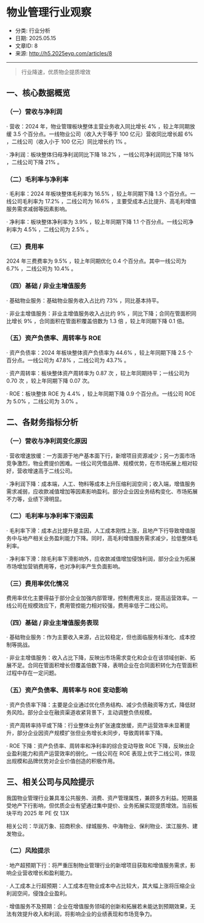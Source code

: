 # 物业管理行业观察
- 分类: 行业分析
- 日期: 2025.05.15
- 文章ID: 8
- 来源: http://h5.2025eyp.com/articles/8

---

> 行业降速，优质物企提质增效

## 一、核心数据概览

### （一）营收与净利润

· 营收：2024 年，物业管理板块整体主营业务收入同比增长 4% ，较上年同期放缓 3.5 个百分点。一线物业公司（收入大于等于 100 亿元）营收同比增长超 6% ，二线公司（收入小于 100 亿元）同比增长约 1% 。

· 净利润：板块整体归母净利润同比下降 18.2% ，一线公司净利润同比下降 18% ，二线公司下降 21% 。

### （二）毛利率与净利率

· 毛利率：2024 年板块整体毛利率为 16.5% ，较上年同期下降 1.3 个百分点。一线公司毛利率为 17.2% ，二线公司为 16.6% ，主要受成本占比提升、高毛利增值服务需求减弱等因素影响。

· 净利率：板块整体净利率为 3.9% ，较上年同期下降 1.1 个百分点。一线公司净利率为 4.5% ，二线公司为 2.5% 。

### （三）费用率

2024 年三费费率为 9.5% ，较上年同期优化 0.4 个百分点。其中一线公司为 6.7% ，二线公司为 10.4% 。

### （四）基础 / 非业主增值服务

· 基础物业服务：基础物业服务收入占比约 73% ，同比基本持平。

· 非业主增值服务：非业主增值服务收入占比约 9% ，同比下降；合同在管面积同比增长 9% ，合同面积在管面积覆盖倍数为 1.3 倍 ，较上年同期下降 0.1 倍。

### （五）资产负债率、周转率与 ROE

· 资产负债率：2024 年板块整体资产负债率为 44.6% ，较上年同期下降 2.5 个百分点。一线公司为 47.8% ，二线公司为 43.7% 。

· 资产周转率：板块整体资产周转率为 0.87 次 ，较上年同期持平；一线公司为 0.70 次 ，较上年同期下降 0.07 次。

· ROE：板块整体 ROE 为 4.4% ，较上年同期下降 0.9 个百分点。一线公司 ROE 为 5.0% ，二线公司为 3.0% 。

## 二、各财务指标分析

### （一）营收与净利润变化原因

· 营收增速放缓：一方面源于地产基本面下行，新增项目资源减少；另一方面市场竞争激烈，物业费提价困难。一线公司凭借品牌、规模优势，在市场拓展上相对较好，营收增速高于二线公司。

· 净利润下降：成本端，人工、物料等成本上升压缩利润空间；收入端，增值服务需求减弱，应收款减值增加等因素影响盈利。部分企业因业务结构变化、市场拓展不力等，业绩下滑明显。

### （二）毛利率与净利率下滑因素

· 毛利率下滑：成本占比提升是主因，人工成本刚性上涨，且地产下行导致增值服务中与地产相关业务盈利能力下降。同时，高毛利增值服务需求减少，拉低整体毛利率。

· 净利率下滑：除毛利率下滑影响外，应收款减值增加侵蚀利润，部分企业为拓展市场增加营销费用等，也对净利率产生负面影响。

### （三）费用率优化情况

费用率优化主要得益于部分企业加强内部管理，控制费用支出，提高运营效率。一线公司在规模效应下，费用管控能力相对较强，费用率低于二线公司。

### （四）基础 / 非业主增值服务表现

· 基础物业服务：作为主要收入来源，占比较稳定，但也面临服务标准化、成本控制等挑战。

· 非业主增值服务：收入占比下降，反映出市场需求变化和企业在该领域创新、拓展不足。合同在管面积增长但覆盖倍数下降，表明企业在合同面积转化为在管面积过程中存在一定问题。

### （五）资产负债率、周转率与 ROE 变动影响

· 资产负债率下降：主要是企业通过优化债务结构、减少负债融资等方式，降低财务风险。部分企业在融资渠道收紧背景下，主动调整负债规模。

· 资产周转率持平或下降：行业整体业务扩张速度放缓，资产运营效率未显著提升，部分企业因资产规模扩张但业务增长未同步，导致周转率下降。

· ROE 下降：资产负债率、周转率和净利率的综合变动导致 ROE 下降，反映出企业盈利能力和资产运营效率的弱化。一线公司在 ROE 表现上优于二线公司，体现出规模和品牌优势对企业价值创造的积极作用。

## 三、相关公司与风险提示

我国物业管理行业兼具准公共服务、消费、资产管理属性，兼顾多方利益。短期虽受地产下行影响，但优质企业有望通过集中提价、业务拓展实现提质增效。当前板块平均 2025 年 PE 仅 13X

相关公司：华润万象、招商积余、绿城服务、中海物业、保利物业、滨江服务、建发物业。

### （二）风险提示

· 地产超预期下行：将严重压制物业管理行业的新增项目获取和增值服务需求，影响企业营收增长和盈利能力。

· 人工成本上行超预期：人工成本在物业成本中占比较大，其大幅上涨将压缩企业利润空间，侵蚀企业盈利。

· 增值服务不及预期：企业在增值服务领域的创新和拓展若未能达到预期效果，无法有效提升收入和利润，将影响企业的业绩表现和市场竞争力。
